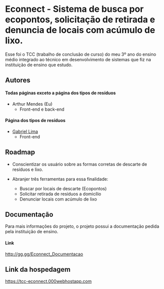 
# Econnect - Sistema de busca por ecopontos, solicitação de retirada e denuncia de locais com acúmulo de lixo.

Esse foi o TCC (trabalho de conclusão de curso) do meu 3º ano do ensino médio integrado ao técnico em desenvolvimento de sistemas que fiz na instituição de ensino que estudo.

## Autores

#### Todas páginas exceto a página dos tipos de resíduos

- Arthur Mendes (Eu)
    - Front-end e back-end

#### Página dos tipos de resíduos

- <a href="https://github.com/L27gabriel">Gabriel Lima</a>
    - Front-end

## Roadmap

- Conscientizar os usuário sobre as formas corretas de descarte de resíduos e lixo.

- Abranjer três ferramentas para essa finalidade:
    - Buscar por locais de descarte (Ecopontos)
    - Solicitar retirada de resíduos a domicílio
    - Denunciar locais com acúmulo de lixo


## Documentação

Para mais informações do projeto, o projeto possui a documentação pedida pela instituição de ensino.

#### Link

http://gg.gg/Econnect_Documentacao
## Link da hospedagem

https://tcc-econnect.000webhostapp.com

